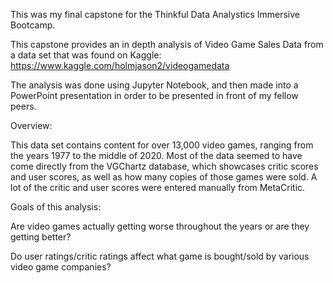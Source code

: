 This was my final capstone for the Thinkful Data Analystics Immersive Bootcamp. 

This capstone provides an in depth analysis of Video Game Sales Data from a data set that was found on Kaggle: https://www.kaggle.com/holmjason2/videogamedata

The analysis was done using Jupyter Notebook, and then made into a PowerPoint presentation in order to be presented in front of my fellow peers.


Overview: 

This data set contains content for over 13,000 video games, ranging from the years 1977 to the middle of 2020. Most of the data seemed to have come directly from the VGChartz database, which showcases critic scores and user scores, as well as how many copies of those games were sold. A lot of the critic and user scores were entered manually from MetaCritic.

Goals of this analysis:

Are video games actually getting worse throughout the years or are they getting better?

Do user ratings/critic ratings affect what game is bought/sold by various video game companies?

